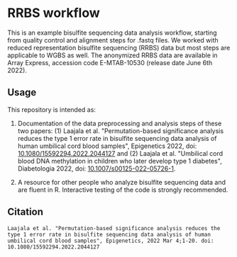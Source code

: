 # RRBS workflow

This is an example bisulfite sequencing data analysis workflow, starting from quality control and alignment steps for .fastq files. We worked with reduced representation bisulfite sequencing (RRBS) data but most steps are applicable to WGBS as well. The anonymized RRBS data are available in Array Express, accession code E-MTAB-10530 (release date June 6th 2022).

## Usage

This repository is intended as:

1. Documentation of the data preprocessing and analysis steps of these two papers: (1) Laajala et al. "Permutation-based significance analysis reduces the type 1 error rate in bisulfite sequencing data analysis of human umbilical cord blood samples", Epigenetics 2022, doi: [10.1080/15592294.2022.2044127](https://doi.org/10.1080/15592294.2022.2044127) and (2) Laajala et al. "Umbilical cord blood DNA methylation in children who later develop type 1 diabetes", Diabetologia 2022, doi: [10.1007/s00125-022-05726-1](https://doi.org/10.1007/s00125-022-05726-1).

2. A resource for other people who analyze bisulfite sequencing data and are fluent in R. Interactive testing of the code is strongly recommended.

## Citation

```
Laajala et al. "Permutation-based significance analysis reduces the type 1 error rate in bisulfite sequencing data analysis of human umbilical cord blood samples", Epigenetics, 2022 Mar 4;1-20. doi: 10.1080/15592294.2022.2044127
```



